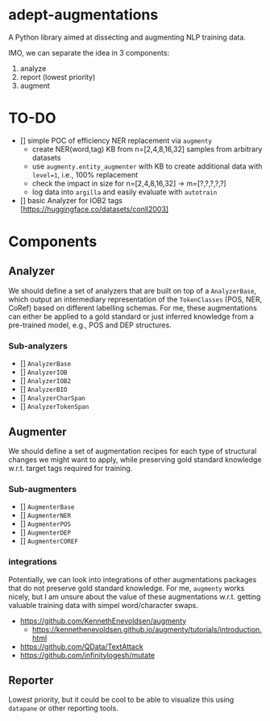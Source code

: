 # adept-augmentations

A Python library aimed at dissecting and augmenting NLP training data.

IMO, we can separate the idea in 3 components:

1. analyze
2. report (lowest priority)
3. augment

# TO-DO

- [] simple POC of efficiency NER replacement via `augmenty`
  - create NER(word,tag) KB from n=[2,4,8,16,32] samples from arbitrary datasets
  - use `augmenty.entity_augmenter` with KB to create additional data with `level=1`, i.e., 100% replacement
  - check the impact in size for n=[2,4,8,16,32] -> m=[?,?,?,?,?]
  - log data into `argilla` and easily evaluate with `autotrain`
- [] basic Analyzer for IOB2 tags [https://huggingface.co/datasets/conll2003]

# Components

## Analyzer

We should define a set of analyzers that are built on top of a `AnalyzerBase`, which output an intermediary representation of the `TokenClasses` (POS, NER, CoRef) based on different labelling schemas. For me, these augmentations can either be applied to a gold standard or just inferred knowledge from a pre-trained model, e.g., POS and DEP structures.

### Sub-analyzers

- [] `AnalyzerBase`
- [] `AnalyzerIOB`
- [] `AnalyzerIOB2`
- [] `AnalyzerBIO`
- [] `AnalyzerCharSpan`
- [] `AnalyzerTokenSpan`

## Augmenter

We should define a set of augmentation recipes for each type of structural changes we might want to apply, while preserving gold standard knowledge w.r.t. target tags required for training.

### Sub-augmenters

- [] `AugmenterBase`
- [] `AugmenterNER`
- [] `AugmenterPOS`
- [] `AugmenterDEP`
- [] `AugmenterCOREF`

### integrations

Potentially, we can look into integrations of other augmentations packages that do not preserve gold standard knowledge. For me, `augmenty` works nicely, but I am unsure about the value of these augmentations w.r.t. getting valuable training data with simpel word/character swaps.

- <https://github.com/KennethEnevoldsen/augmenty>
  - <https://kennethenevoldsen.github.io/augmenty/tutorials/introduction.html>
- <https://github.com/QData/TextAttack>
- <https://github.com/infinitylogesh/mutate>

## Reporter

Lowest priority, but it could be cool to be able to visualize this using `datapane` or other reporting tools.
